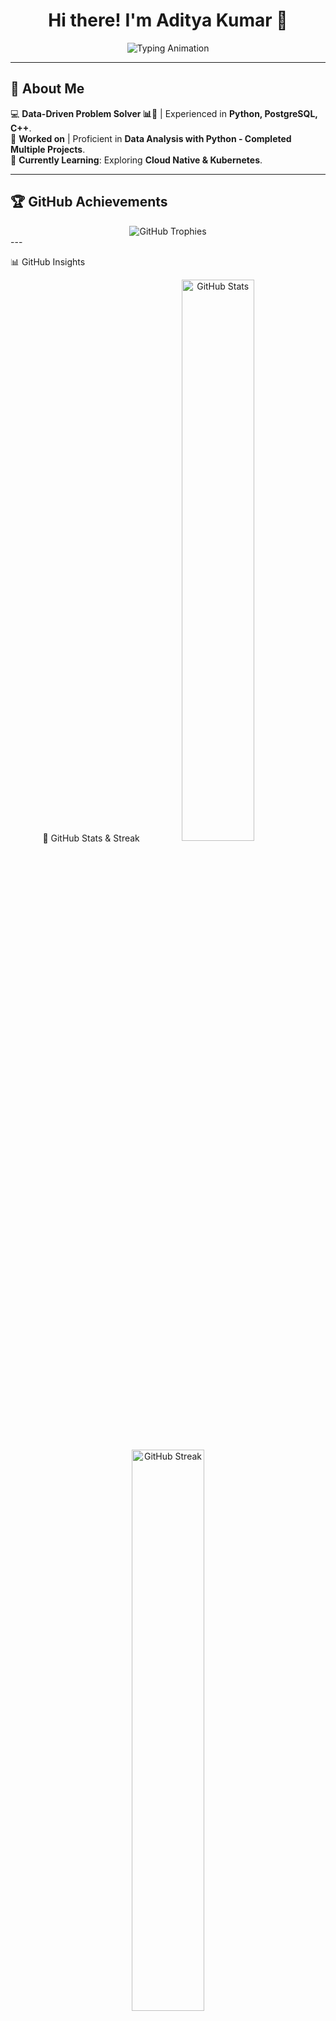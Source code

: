 <h1 align="center">Hi there! I'm Aditya Kumar 🚀</h1>

<p align="center">
  <img src="https://readme-typing-svg.herokuapp.com?font=Fira+Code&pause=1000&color=00A9A5&width=500&lines=Data+Analyst+%7C+Database+%7C+Technology" alt="Typing Animation" />
</p>


---

## 🚀 About Me  
💻 **Data-Driven Problem Solver 📊🤖** | Experienced in **Python, PostgreSQL, C++**.  
🎨 **Worked on** | Proficient in **Data Analysis with Python - Completed Multiple Projects**.  
🌱 **Currently Learning**: Exploring **Cloud Native & Kubernetes**.  

---

## 🏆 GitHub Achievements  
<div align="center"> <img src="https://github-profile-trophy.vercel.app/?username=noogler-aditya&theme=transparent&no-frame=true&column=6&margin-w=15&margin-h=15" alt="GitHub Trophies"> </div>
---




  
📊 GitHub Insights

<div align="center">
🚀 GitHub Stats & Streak
<a href="https://github.com/noogler-aditya"> <img src="https://github-readme-stats.vercel.app/api?username=noogler-aditya&show_icons=true&theme=tokyonight&count_private=true&include_all_commits=true&hide_border=true&bg_color=0d1117&title_color=FFAD32&text_color=FFFFFF&icon_color=00E6FE" alt="GitHub Stats" width="48%" /> </a> <a href="https://github.com/noogler-aditya"> <img src="https://github-readme-streak-stats.herokuapp.com/?user=noogler-aditya&theme=tokyonight&fire=FF5733&currStreakLabel=00E6FE&hide_border=true&background=0d1117" alt="GitHub Streak" width="48%" /> </a>

🚀 Top Languages Used
<a href="https://github.com/noogler-aditya"> <img src="https://github-readme-stats.vercel.app/api/top-langs/?username=noogler-aditya&layout=compact&theme=tokyonight&langs_count=6&hide_border=true&bg_color=0d1117&title_color=FFAD32&text_color=FFFFFF" alt="Top Languages" width="48%" /> </a>

🔢 Total Lines of Code Written
<!-- This counter is generated using GitHub Action (lowlighter/metrics) --> <a href="https://github.com/noogler-aditya"> <img src="https://raw.githubusercontent.com/noogler-aditya/noogler-aditya/main/metrics.plugin.lines.svg" alt="Total Lines of Code" width="48%" /> </a> </div>
---

## 📫 Connect with Me  
📧 **Email**: [adityanoogler01@gmail.com](mailto:adityanoogler01@gmail.com)  
🔗 **LinkedIn**: [linkedin.com/in/aditya-kumar-a03237243](#)  
🚀 **GitHub**: [github.com/noogler-aditya](#)  

---

### ⭐ _"Striving for simplicity in design and elegance in code!"_  
